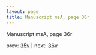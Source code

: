 ```yaml
---
layout: page
title: Manuscript msA, page 36r
---
```


Manuscript msA, page 36r

prev:  [35v](../35v) | next:  [36v](../36v)
